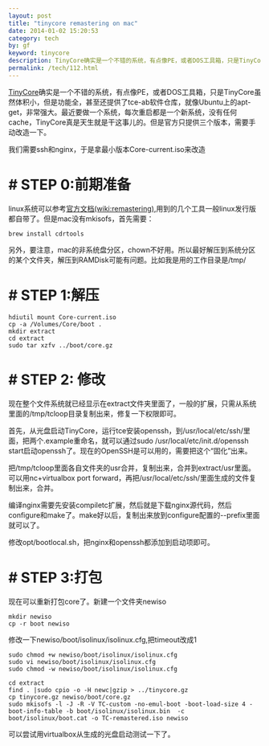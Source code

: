```yaml
---
layout: post
title: "tinycore remastering on mac"
date: 2014-01-02 15:20:53
category: tech
by: gf
keyword: tinycore
description: TinyCore确实是一个不错的系统，有点像PE，或者DOS工具箱，只是TinyCore虽然体积小，但是功能全，甚至还提供了tce-ab软件仓库，就像Ubuntu上的apt-get，非常强大。最近要做一个系统，每次
permalink: /tech/112.html
---
```

[TinyCore][]确实是一个不错的系统，有点像PE，或者DOS工具箱，只是TinyCore虽然体积小，但是功能全，甚至还提供了tce-ab软件仓库，就像Ubuntu上的apt-get，非常强大。最近要做一个系统，每次重启都是一个新系统，没有任何cache，TinyCore真是天生就是干这事儿的。但是官方只提供三个版本，需要手动改造一下。

我们需要ssh和nginx，于是拿最小版本Core-current.iso来改造

#  # STEP 0:前期准备 ##

linux系统可以参考[官方文档(wiki:remastering)][wiki_remastering],用到的几个工具一般linux发行版都自带了。但是mac没有mkisofs，首先需要：

    brew install cdrtools

另外，要注意，mac的非系统盘分区，chown不好用。所以最好解压到系统分区的某个文件夹，解压到RAMDisk可能有问题。比如我是用的工作目录是/tmp/

#  # STEP 1:解压 ##

    hdiutil mount Core-current.iso
    cp -a /Volumes/Core/boot .
    mkdir extract
    cd extract
    sudo tar xzfv ../boot/core.gz

#  # STEP 2: 修改 ##

现在整个文件系统就已经显示在extract文件夹里面了，一般的扩展，只需从系统里面的/tmp/tcloop目录复制出来，修复一下权限即可。

首先，从光盘启动TinyCore，运行tce安装openssh，到/usr/local/etc/ssh/里面，把两个.example重命名，就可以通过sudo /usr/local/etc/init.d/openssh start启动openssh了。现在的OpenSSH是可以用的，需要把这个“固化”出来。

把/tmp/tcloop里面各自文件夹的usr合并，复制出来，合并到extract/usr里面。可以用nc+virtualbox port forward，再把/usr/local/etc/ssh/里面生成的文件复制出来，合并。

编译nginx需要先安装compiletc扩展，然后就是下载nginx源代码，然后configure和make了。make好以后，复制出来放到configure配置的--prefix里面就可以了。

修改opt/bootlocal.sh，把nginx和openssh都添加到启动项即可。

#  # STEP 3:打包 ##

现在可以重新打包core了。新建一个文件夹newiso

    mkdir newiso
    cp -r boot newiso

修改一下newiso/boot/isolinux/isolinux.cfg,把timeout改成1

    sudo chmod +w newiso/boot/isolinux/isolinux.cfg 
    sudo vi newiso/boot/isolinux/isolinux.cfg 
    sudo chmod -w newiso/boot/isolinux/isolinux.cfg

    cd extract
    find . |sudo cpio -o -H newc|gzip > ../tinycore.gz
    cp tinycore.gz newiso/boot/core.gz
    sudo mkisofs -l -J -R -V TC-custom -no-emul-boot -boot-load-size 4 -boot-info-table -b boot/isolinux/isolinux.bin  -c boot/isolinux/boot.cat -o TC-remastered.iso newiso

可以尝试用virtualbox从生成的光盘启动测试一下了。


[TinyCore]: http://distro.ibiblio.org/tinycorelinux/
[wiki_remastering]: http://wiki.tinycorelinux.net/wiki:remastering
